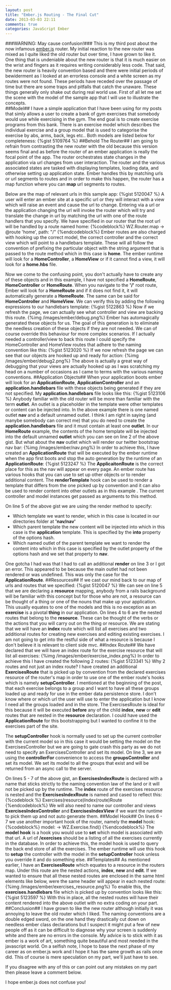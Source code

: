 ```yaml
---
layout: post
title: "Ember.js Routing - The Final Cut"
date: 2013-03-03 22:11
comments: true
categories: JavaScript Ember
---
```

###WARNING: May cause confusion!###
This is my third post about the now infamous <a href="https://github.com/emberjs/ember.js/" target="_blank">ember.js</a> router.  My initial reaction to the new router was mixed as I quite liked the old router but over time, I have grown to like it.  One thing that is undeniable about the new router is that it is much easier on the wrist and fingers as it requires writing considerably less code.  That said, the new router is heavily convention based and there were initial periods of bewiderment as I looked at an errorless console and a white screen as my routes were not found.  These periods have receded over the passage of time but there are some traps and pitfalls that catch the unaware.  These things generally only shake out during real world use.  First of all let me set the scene with the model of the sample app that I will use to illustrate the concepts.  
##Model##
I have a simple application that I have been using for my posts that simly allows a user to create a bank of gym exercises that somebody would use while exercising in the gym.  The end goal is to create exercise programs from this bank.  There is an exercise model which describes the individual exercise and a group model that is used to categorise the exercise by abs, arms, back, legs etc..  Both models are listed below for completeness:
{%gist 5109764 %}
##Behold The Router##
I am going to refrain from contrasting the new router with the old because this version seems final and as before the router of an ember application is really the focal point of the app.  The router orchestrates state changes in the application via url changes from user interaction.  The router and the various associated states are tasked with displaying templates, loading data, and otherwise setting up application state.  Ember handles this by matching urls or url segments to routes and in order to make this happen, the router has a map function where you can **map** url segments to routes.

Below are the map of relevant urls in this sample app:
{%gist 5120047 %}
A user will enter an ember site at a specific url or they will interact with a view which will raise an event and cause the url to change.  Entering via a url or the application changing the url will invoke the router which will try and translate the change in url by matching the url with one of the route handlers that you specify.  We have specified in our router that the root url will be handled by a route named home:
{%codeblock%}
WZ.Router.map  ->
  @route 'home', path: "/"
{%endcodeblock%}
Ember routes are also charged with hooking up the correct model, the correct controller and the correct view which will point to a handlebars template.  These will all follow the convention of prefixing the particular object with the string argument that is passed to the route method which in this case is **home**.  The ember runtime will look for a **HomeController**, a **HomeView** or if it cannot find a view, it will look for a **home.hbs** file.  

Now we come to the confusing point, you don't actually have to create any of these objects and in this example, I have not specified a **HomeRoute**, **HomeController** or **HomeRoute**.  When you navigate to the **'/'** root route, Ember will look for a **HomeRoute** and if it does not find it, it will automatically generate a **HomeRoute**.  The same can be said for **HomeController** and **HomeView**.  We can verify this by adding the following expressions to our handlebars template:
{%gist 5122863 %}
Now if we refresh the page, we can actually see what controller and view are backing this route. 
{%img /images/ember/debug.png%}
Ember has automagically generated these objects for us.  The goal of this generation is to eliminate the needless creation of these objects if they are not needed.  We can of course override this behaviour for more complex scenarios.  If I actually needed a controller/view to back this route I could specify the HomeController and HomeView routes that adhere to the naming convention like this:
{%gist 5123020 %}
If we now refresh the page we can see that our objects are hooked up and ready for action:
{%img /images/ember/debug2.png%}
The above is actually a great way of debugging that your views are actually hooked up as I was scratching my head on a number of occasions as I came to terms with the various naming conventions.
##Application Objects##
When your application boots ember will look for an **ApplicationRoute**, **ApplicationController** and an **application.handlebars** file with these objects being generated if they are not specified.  My **application.handlebars** file looks like this:
{%gist 5123106 %}
Anybody familiar with the old router will be more than familiar with the term **outlet**.  An outlet is a placeholder in the template were other templates or content can be injected into.  In the above example there is one named outlet **nav** and a default unnamed outlet. I think I am right in saying (and manybe somebody can correct me) that you do need to create the **application.handlebars** file and it must contain at least one **outlet**.  In our **HomeRoute** example, the contents of the home template will be injected into the default unnamed **outlet** which you can see on line 2 of the above gist.  But what about the **nav** outlet which will render our twitter bootstrap nav bar:
{%img /images/ember/nav.png%}
In order to achieve this, I have created an **ApplicationRoute** that will be executed by the ember runtime when the app first boots and stop the auto generation by the runtime of an **ApplicationRoute**:
{%gist 5123247 %}
The **ApplicaitonRoute** is the correct place for this as the nav will appear on every page.   An ember route has various hooks that you can use to set up other objects or to render additional content.  The **renderTemplate** hook can be used to render a template that differs from the one picked up by convention and it can also be used to render content into other outlets as in this example	.  The current controller and model instances get passed as arguments to this method.  

On line 5 of the above gist we are using the render method to specify:

- Which template we want to render, which in this case is located in our directories folder at **'nav/nav'**
- Which parent template the new content will be injected into which in this case is the **application** template.  This is specified by the **into** property of the options hash.
- Which named outlet of the parent template we want to render the content into which in this case is specified by the outlet property of the options hash and we set that property to **nav**.

One gotcha I had was that I had to call an additional **render** on line 3 or I got an error.  This appeared to be because the main outlet had not been rendered or was undefined.  This was only the case for the **ApplicationRoute**.
##Resources##
If we cast our mind back to our map of urls and routes that we specified:
{%gist 5120047 %}
We can see on line 5 that we are declaring a **resource** mapping, anybody from a rails background will be familiar with this concept but for those who are not, a resource can be thought of a thing or one of the nouns that make up your application.  This usually equates to one of the models and this is no exception as an **exercise** is a pivotal **thing** in our application.  On lines 4 to 6 are the nested routes that belong to the **resource**.  These can be thought of the verbs or the actions that you will carry out on the thing or resource.  We are stating that we will have an **index** route which will list all exercises and two additional routes for creating new exercises and editing existing exercises.  I am not going to get into the restful side of what a resource is because I don't believe it is relevant to client side mvc.
##Index Route##
We have declared that we will have an index route for the exercise resource that will list all exercises:
{%img /images/ember/exercise_index.png%}
In order to achieve this I have created the following 2 routes:
{%gist 5123341 %}
Why 2 routes and not just an index route?  I have created an additional **ExercisesRoute** that is picked up by convention from the declared exercises resource of the router's map in order to use one of the ember route's hooks which is namely **setupController**.  I mentioned at the beginning of the post, that each exercise belongs to a group and I want to have all these groups loaded up and ready for use in the ember data persistence store.  I don't know where or which url the user will use to enter the application but I know I need all the groups loaded and in the store.  The ExercisesRoute is ideal for this because it will be executed **before** any of the child **index**, **new** or **edit** routes that are nested in the **resource** declaration.  I could have used the **ApplicationRoute** for this bootstrapping but I wanted to confine it to the exercises part of the site.

The **setupController** hook is normally used to set up the current controller with the current model so in this case it would be setting the model on the ExercisesController but we are going to gate crash this party as we do not need to specify an ExercisesController and set its model.  On line 3, we are using the **controllerFor** convenience to access the **groupsController** and set its model.  We set its model to all the groups that exist and will be returned from an async call to the server.

On lines 5 - 7 of the above gist, an **ExercisesIndexRoute** is declared with a name that sticks strictly to the naming convention law of the land or it will not be picked up by the runtime.  The **index** route of the exercises resource is nested and the **ExercisesIndexRoute** is named and cased to reflect this:
{%codeblock %}
 Exercises(resource)Index(route)Route
{%endcodeblock%}
We will also need to name our controller and views **ExercisesIndexController** and **ExercisesIndexView** if we want the runtime to pick them up and not auto generate them. 
##Model Hook##
On lines 6 - 7 we use another important hook of the router, namely the **model** hook:
{%codeblock%}
model: ->
  WZ.Exercise.find()
{%endcodeblock%}
The **model hook** is a hook you would use to **set** which model is associated with that url.  A url of **/exercises** should be a listing of all the exercises currently in the database.  In order to achieve this, the model hook is used to query the back end store of all the exercises.  The ember runtime will use this hook to **setup** the controller with the model in the **setupController** hook unless you override it and do something else.
##Templates##
As mentioned earlier, I have an **ExercisesRoute** which equates to a resource in the routers map.  Under this route are the nested actions, **index**, **new** and **edit**.  If we wanted to ensure that all these nested routes are enclosed in the same html elements like below, were the same header will appear in each nested route:
{%img /images/ember/exercises_resource.png%}
To enable this, the **exercises.handlebars** file which is picked up by convention looks like this:
{%gist 5123597 %}
With this in place, all the nested routes will have their content rendered into the above outlet with no extra coding on your part.
##Conclusion##
I have grown to like the new router although initially it was annoying to leave the old router which I liked.  The naming conventions are a double edged sword, on the one hand they drastically cut down on needless ember class declarations but I suspect it might put a few of new people off as it can be difficult to diagnose why your screen is suddenly white and there are no errors in the console.  My advice is to stick with it as ember is a work of art, something quite beautiful and most needed in the javascript world.  On a selfish note, I hope to base the next phase of my career as on ember.js work and I hope it has the same growth as rails once did.  This of course is mere speculation on my part, we'll just have to see.

If you disagree with any of this or can point out any mistakes on my part then please leave a comment below.  

I hope ember.js does not confuse you!
